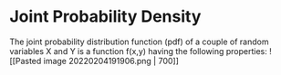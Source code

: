 # Joint Probability Density
The joint probability distribution function (pdf) of a couple of random variables X and Y is a function f(x,y) having the following properties:
![[Pasted image 20220204191906.png | 700]]
